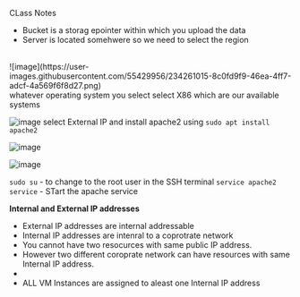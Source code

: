 CLass Notes
* Bucket is a storag epointer within which you upload the data
* Server is located somehwere so we need to select the region
<br>  
![image](https://user-images.githubusercontent.com/55429956/234261015-8c0fd9f9-46ea-4ff7-adcf-4a569f6f8d27.png)
<br>
whatever operating system you select select X86 which are our available systems


![image](https://user-images.githubusercontent.com/55429956/234261422-1d848d35-a453-448f-b953-588d072d9e56.png)
select External IP and install apache2
using 
`sudo apt install apache2`

![image](https://user-images.githubusercontent.com/55429956/234263219-33279a61-c370-4977-be71-139851a276ab.png)


![image](https://user-images.githubusercontent.com/55429956/234267208-15d1efb7-4b3b-4882-ad10-5eee2247905c.png)

`sudo su` - to change to the root user in the SSH terminal
`service apache2 service`  - STart the apache service

**Internal and External IP addresses** 
* External IP addresses are internal addressable
* Internal IP addresses are intenral to a coprotrate network
* You cannot have two resocurces with same public IP address.
* However two different coroprate network can have resources with same Internal IP address.
* 
* ALL VM Instances are assigned to aleast one Internal IP address


